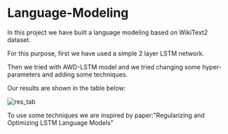 # Language-Modeling

In this project we have built a language modeling based on WikiText2 dataset.

For this purpose, first we have used a simple 2 layer LSTM network.

Then we tried with AWD-LSTM model and we tried changing some hyper-parameters and adding some techniques.

Our results are shown in the table below:


![res_tab](https://github.com/saeideh02/Language-Modeling/assets/75848256/a9942613-a131-4e71-9173-ea86dfbb89ea)


To use some techniques we are inspired by paper:"Regularizing and Optimizing LSTM Language Models"

